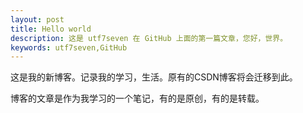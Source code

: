 ```yaml
---
layout: post
title: Hello world
description: 这是 utf7seven 在 GitHub 上面的第一篇文章，您好，世界。
keywords: utf7seven,GitHub
---
```

这是我的新博客。记录我的学习，生活。原有的CSDN博客<a href="http://blog.csdn.net/seven_3306" target="_blank"></a>将会迁移到此。

博客的文章是作为我学习的一个笔记，有的是原创，有的是转载。

